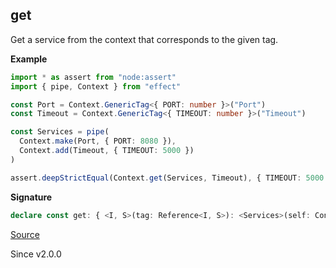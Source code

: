 ## get

Get a service from the context that corresponds to the given tag.

**Example**

```ts
import * as assert from "node:assert"
import { pipe, Context } from "effect"

const Port = Context.GenericTag<{ PORT: number }>("Port")
const Timeout = Context.GenericTag<{ TIMEOUT: number }>("Timeout")

const Services = pipe(
  Context.make(Port, { PORT: 8080 }),
  Context.add(Timeout, { TIMEOUT: 5000 })
)

assert.deepStrictEqual(Context.get(Services, Timeout), { TIMEOUT: 5000 })
```

**Signature**

```ts
declare const get: { <I, S>(tag: Reference<I, S>): <Services>(self: Context<Services>) => S; <Services, T extends ValidTagsById<Services>>(tag: T): (self: Context<Services>) => Tag.Service<T>; <Services, I, S>(self: Context<Services>, tag: Reference<I, S>): S; <Services, T extends ValidTagsById<Services>>(self: Context<Services>, tag: T): Tag.Service<T>; }
```

[Source](https://github.com/Effect-TS/effect/tree/main/packages/effect/src/Context.ts#L326)

Since v2.0.0